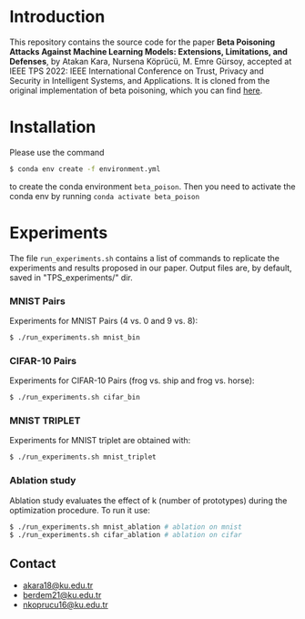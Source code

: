 # Introduction 
This repository contains the source code for the paper **Beta Poisoning Attacks Against Machine Learning Models: Extensions, Limitations, and Defenses**, by Atakan Kara, Nursena Köprücü, M. Emre Gürsoy, accepted at IEEE TPS 2022: IEEE International Conference on Trust, Privacy and Security in Intelligent Systems, and Applications. It is cloned from the original implementation of beta poisoning, which you can find [here](https://github.com/Cinofix/beta_poisoning).




# Installation 
Please use the command 
```bash 
$ conda env create -f environment.yml
```
to create the conda environment `beta_poison`. 
Then you need to activate the conda env by running `conda activate beta_poison`

# Experiments
The file `run_experiments.sh` contains a list of commands to replicate the experiments and results
proposed in our paper. Output files are, by default, saved in "TPS_experiments/" dir.

### MNIST Pairs
Experiments for MNIST Pairs (4 vs. 0 and 9 vs. 8):
```bash
$ ./run_experiments.sh mnist_bin
```

### CIFAR-10 Pairs
Experiments for CIFAR-10 Pairs (frog vs. ship and frog vs. horse):
```bash
$ ./run_experiments.sh cifar_bin
```

### MNIST TRIPLET
Experiments for MNIST triplet are obtained with:
```bash
$ ./run_experiments.sh mnist_triplet
```

### Ablation study
Ablation study evaluates the effect of k (number of prototypes) during the optimization procedure.
To run it use:

```bash
$ ./run_experiments.sh mnist_ablation # ablation on mnist
$ ./run_experiments.sh cifar_ablation # ablation on cifar
```

## Contact
* akara18@ku.edu.tr
* berdem21@ku.edu.tr
* nkoprucu16@ku.edu.tr
